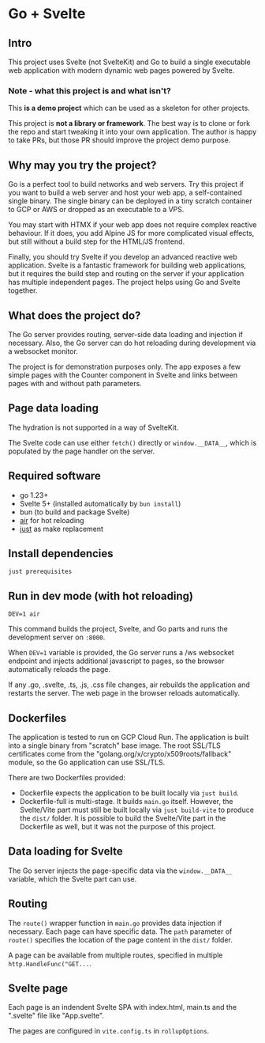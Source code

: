 # Go + Svelte

## Intro

This project uses Svelte (not SvelteKit) and Go to build a single executable web application with modern dynamic web pages powered by Svelte.

### Note - what this project is and what isn't?

This **is a demo project** which can be used as a skeleton for other projects.

This project is **not a library or framework**. The best way is to clone or fork the repo and start tweaking it into your own application. The author is happy to take PRs, but those PR should improve the project demo purpose.

## Why may you try the project?

Go is a perfect tool to build networks and web servers. Try this project if you want to build a web server and host your web app, a self-contained single binary. The single binary can be deployed in a tiny scratch container to GCP or AWS or dropped as an executable to a VPS.

You may start with HTMX if your web app does not require complex reactive behaviour. If it does, you add Alpine JS for more complicated visual effects, but still without a build step for the HTML/JS frontend.

Finally, you should try Svelte if you develop an advanced reactive web application. Svelte is a fantastic framework for building web applications, but it requires the build step and routing on the server if your application has multiple independent pages. The project helps using Go and Svelte together.

## What does the project do?

The Go server provides routing, server-side data loading and injection if necessary. Also, the Go server can do hot reloading during development via a websocket monitor.

The project is for demonstration purposes only. The app exposes a few simple pages with the Counter component in Svelte and links between pages with and without path parameters.

## Page data loading

The hydration is not supported in a way of SvelteKit.

The Svelte code can use either `fetch()` directly or `window.__DATA__`, which is populated by the page handler on the server.

## Required software

- go 1.23+
- Svelte 5+ (installed automatically  by `bun install`)
- bun (to build and package Svelte)
- [air](https://github.com/air-verse/air) for hot reloading
- [just](https://just.systems) as make replacement

## Install dependencies

`just prerequisites`

## Run in dev mode (with hot reloading)

`DEV=1 air`

This command builds the project, Svelte, and Go parts and runs the development server on `:8000`.

When `DEV=1` variable is provided, the Go server runs a /ws websocket endpoint and injects additional javascript to pages, so the browser automatically reloads the page.

If any .go, .svelte, .ts, .js, .css file changes, air rebuilds the application and restarts the server. The web page in the browser reloads automatically.

## Dockerfiles

The application is tested to run on GCP Cloud Run. The application is built into a single binary from "scratch" base image. The root SSL/TLS certificates come from the "golang.org/x/crypto/x509roots/fallback" module, so the Go application can use SSL/TLS.

There are two Dockerfiles provided:

- Dockerfile expects the application to be built locally via `just build`.
- Dockerfile-full is multi-stage. It builds `main.go` itself. However, the Svelte/Vite part must still be built locally via `just build-vite` to produce the `dist/` folder. It is possible to build the Svelte/Vite part in the Dockerfile as well, but it was not the purpose of this project.

## Data loading for Svelte

The Go server injects the page-specific data via the `window.__DATA__` variable, which the Svelte part can use.

## Routing

The `route()` wrapper function in `main.go` provides data injection if necessary. Each page can have specific data. The `path` parameter of `route()` specifies the location of the page content in the `dist/` folder.

A page can be available from multiple routes, specified in multiple `http.HandleFunc("GET...`.

## Svelte page

Each page is an indendent Svelte SPA with index.html, main.ts and the ".svelte" file like "App.svelte".

The pages are configured in `vite.config.ts` in `rollupOptions`.
